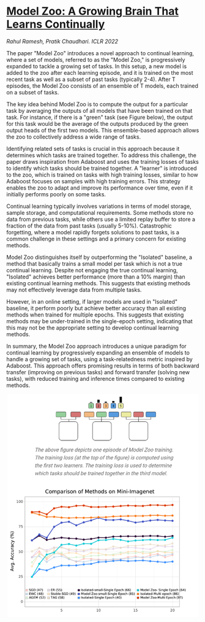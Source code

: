 # [Model Zoo: A Growing Brain That Learns Continually](https://openreview.net/forum?id=WfvgGBcgbE7)

*Rahul Ramesh, Pratik Chaudhari.* *ICLR 2022*

The paper "Model Zoo" introduces a novel approach to continual learning, where a set of models, referred to as the "Model Zoo," is progressively expanded to tackle a growing set of tasks. 
In this setup, a new model is added to the zoo after each learning episode, and it is trained on the most recent task as well as a subset of past tasks (typically 2-4). 
After T episodes, the Model Zoo consists of an ensemble of T models, each trained on a subset of tasks.

The key idea behind Model Zoo is to compute the output for a particular task by averaging the outputs of all models that have been trained on that task. 
For instance, if there is a "green" task (see Figure below), the output for this task would be the average of the outputs produced by the green output heads of the first two models. 
This ensemble-based approach allows the zoo to collectively address a wide range of tasks.

Identifying related sets of tasks is crucial in this approach because it determines which tasks are trained together. 
To address this challenge, the paper draws inspiration from Adaboost and uses the training losses of tasks to identify which tasks should be trained together. 
A "learner" is introduced to the zoo, which is trained on tasks with high training losses, similar to how Adaboost focuses on samples with high training errors. 
This strategy enables the zoo to adapt and improve its performance over time, even if it initially performs poorly on some tasks.

Continual learning typically involves variations in terms of model storage, sample storage, and computational requirements. 
Some methods store no data from previous tasks, while others use a limited replay buffer to store a fraction of the data from past tasks (usually 5-10%). 
Catastrophic forgetting, where a model rapidly forgets solutions to past tasks, is a common challenge in these settings and a primary concern for existing methods.

Model Zoo distinguishes itself by outperforming the "Isolated" baseline, a method that basically trains a small model per task which is not a true continual learning. 
Despite not engaging the true continual learning, "Isolated" achieves better performance (more than a 10% margin) than existing continual learning methods. 
This suggests that existing methods may not effectively leverage data from multiple tasks.

However, in an online setting, if larger models are used in "Isolated" baseline, it perform poorly but achieve better accuracy than all existing methods when trained for multiple epochs. 
This suggests that existing methods may be under-trained in the single-epoch setting, indicating that this may not be the appropriate setting to develop continual learning methods.


In summary, the Model Zoo approach introduces a unique paradigm for continual learning by progressively expanding an ensemble of models to handle a growing set of tasks, 
using a task-relatedness metric inspired by Adaboost. 
This approach offers promising results in terms of both backward transfer (improving on previous tasks) and 
forward transfer (solving new tasks), with reduced training and inference times compared to existing methods.


<p align="center">
  <img src="https://github.com/muratonuryildirim/muratonuryildirim/blob/master/blog/img/modelzoo.png?raw=true" width=500>
</p>

